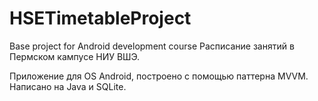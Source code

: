 # HSETimetableProject
Base project for Android development course 
Расписание занятий в Пермском кампусе НИУ ВШЭ.

Приложение для OS Android, построено с помощью паттерна MVVM. 
Написано на Java и SQLite.
